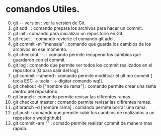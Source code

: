 # comandos Utiles.
0. git -- version                    : ver la version de Git.
2. git add .                         : comando prepara los archivos para hacer un commit.
1. git init                          : comando para inicializar un repositorio en Git.
3. git reset .                       : comando revierte el comando git add .
4. git commit -m "mensaje"           : comando que guarda los cambios de los archivos en ese momento.
5. git checkout --.                  : comando permite recuperar los cambios que guardaron con el commit.
6. git log                           : comando que permite ver todos los commit realizados en el repositorio [Q para salir del log].
7. git commit --amend                : comando permite modificar el ultimo commit [ tecla ESC ->  tecla : -> digitar comando wq!].
8. git chekout -b ["nombre de rama"] : comando permite crear una rama dentro del repositorio.
9. git branch                        : comando permite revisar las difirentes ramas.
10. git checkout master              : comando permite revisar las difirentes ramas.
11. git branch -d [nombre rama]      : comando permite borrar una rama.
12. git push                         : comando que permite subir los cambios de realizados a un repositorio web[github]
13. git commit -am ""                : comado permite realizar commit de manera mas rapida.

